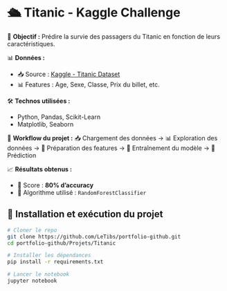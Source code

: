# 🛳️ Titanic - Kaggle Challenge

🔎 **Objectif :** Prédire la survie des passagers du Titanic en fonction de leurs caractéristiques.

📊 **Données :**
- 📥 Source : [Kaggle - Titanic Dataset](https://www.kaggle.com/c/titanic)
- 📊 Features : Age, Sexe, Classe, Prix du billet, etc.

🛠️ **Technos utilisées :**
- Python, Pandas, Scikit-Learn
- Matplotlib, Seaborn

🔄 **Workflow du projet :**
📥 Chargement des données → 📊 Exploration des données → 🔧 Préparation des features → 🤖 Entraînement du modèle → 🎯 Prédiction


📈 **Résultats obtenus :**
- 🎯 Score : **80% d’accuracy**
- 🤖 Algorithme utilisé : `RandomForestClassifier`

## 🚀 Installation et exécution du projet
```bash
# Cloner le repo
git clone https://github.com/LeTibs/portfolio-github.git
cd portfolio-github/Projets/Titanic

# Installer les dépendances
pip install -r requirements.txt

# Lancer le notebook
jupyter notebook


